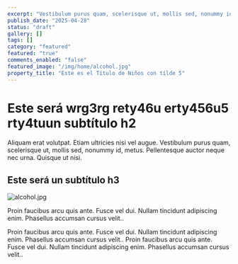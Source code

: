 ```yaml
---
excerpt: "Vestibulum purus quam, scelerisque ut, mollis sed, nonummy id, metus. Pellentesque auctor neque nec urna. Quisque ut nisi."
publish_date: "2025-04-28"
status: "draft"
gallery: []
tags: []
category: "featured"
featured: "true"
comments_enabled: "false"
featured_image: "/img/home/alcohol.jpg"
property_title: "Este es el Título de Niños con tílde 5"
---
```

# Este será wrg3rg rety46u erty456u5 rty4tuun subtítulo h2

Aliquam erat volutpat. Etiam ultricies nisi vel augue. Vestibulum purus quam, scelerisque ut, mollis sed, nonummy id, metus. Pellentesque auctor neque nec urna. Quisque ut nisi.

## Este será un subtítulo h3

![alcohol.jpg](/img/home/alcohol.jpg)

Proin faucibus arcu quis ante. Fusce vel dui. Nullam tincidunt adipiscing enim. Phasellus accumsan cursus velit..

Proin faucibus arcu quis ante. Fusce vel dui. Nullam tincidunt adipiscing enim. Phasellus accumsan cursus velit..
Proin faucibus arcu quis ante. Fusce vel dui. Nullam tincidunt adipiscing enim. Phasellus accumsan cursus velit..